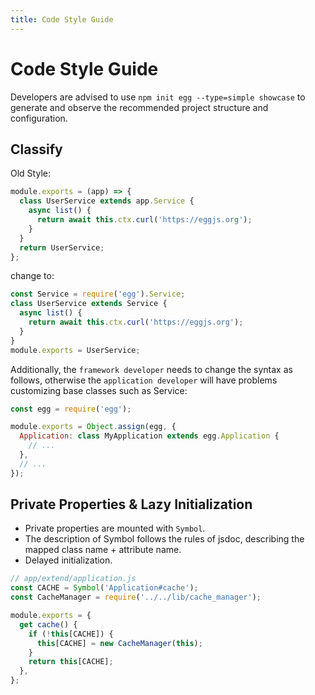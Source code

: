 ```yaml
---
title: Code Style Guide
---
```


# Code Style Guide

Developers are advised to use `npm init egg --type=simple showcase` to generate and observe the recommended project structure and configuration.

## Classify

Old Style:

```js
module.exports = (app) => {
  class UserService extends app.Service {
    async list() {
      return await this.ctx.curl('https://eggjs.org');
    }
  }
  return UserService;
};
```

change to:

```js
const Service = require('egg').Service;
class UserService extends Service {
  async list() {
    return await this.ctx.curl('https://eggjs.org');
  }
}
module.exports = UserService;
```

Additionally, the `framework developer` needs to change the syntax as follows, otherwise the `application developer` will have problems customizing base classes such as Service:

```js
const egg = require('egg');

module.exports = Object.assign(egg, {
  Application: class MyApplication extends egg.Application {
    // ...
  },
  // ...
});
```

## Private Properties & Lazy Initialization

- Private properties are mounted with `Symbol`.
- The description of Symbol follows the rules of jsdoc, describing the mapped class name + attribute name.
- Delayed initialization.

```js
// app/extend/application.js
const CACHE = Symbol('Application#cache');
const CacheManager = require('../../lib/cache_manager');

module.exports = {
  get cache() {
    if (!this[CACHE]) {
      this[CACHE] = new CacheManager(this);
    }
    return this[CACHE];
  },
};
```
